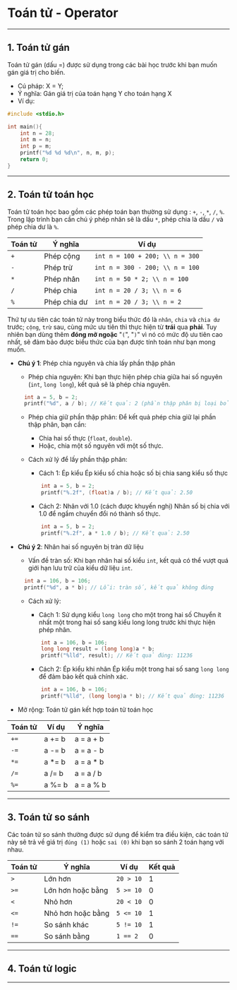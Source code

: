 # Toán tử - Operator

---

## 1. Toán tử gán

Toán tử gán (dấu =) được sử dụng trong các bài học trước khi bạn muốn gán giá trị cho biến.

- Cú pháp: X = Y;
- Ý nghĩa: Gán giá trị của toán hạng Y cho toán hạng X
- Ví dụ:

```cpp
#include <stdio.h>

int main(){
    int n = 28;
    int m = n;
    int p = m;
    printf("%d %d %d\n", n, m, p);
    return 0;
}
```

---

## 2. Toán tử toán học

Toán tử toán học bao gồm các phép toán bạn thường sử dụng : `+`, `-`, `*`, `/`, `%`. Trong lập trình bạn cần chú ý phép nhân sẽ là dấu `*`, phép chia là dấu `/` và phép chia dư là `%`.

| Toán tử | Ý nghĩa      | Ví dụ                           |
| ------- | ------------ | ------------------------------- |
| `+`     | Phép cộng    | `int n = 100 + 200; \\ n = 300` |
| `-`     | Phép trừ     | `int n = 300 - 200; \\ n = 100` |
| `*`     | Phép nhân    | `int n = 50 * 2; \\ n = 100`    |
| `/`     | Phép chia    | `int n = 20 / 3; \\ n = 6`      |
| `%`     | Phép chia dư | `int n = 20 / 3; \\ n = 2`      |

Thứ tự ưu tiên các toán tử này trong biểu thức đó là `nhân`, `chia` và `chia dư` trước; `cộng`, `trừ` sau, cùng mức ưu tiên thì thực hiện từ **trái** qua **phải**. Tuy nhiên bạn dùng thêm **đóng mở ngoặc** "`(`", "`)`" vì nó có mức độ ưu tiên cao nhất, sẽ đảm bảo được biểu thức của bạn được tính toán như bạn mong muốn.

- **Chú ý 1**: Phép chia nguyên và chia lấy phần thập phân

  - Phép chia nguyên: Khi bạn thực hiện phép chia giữa hai số nguyên (`int`, `long long`), kết quả sẽ là phép chia nguyên.

  ```cpp
    int a = 5, b = 2;
    printf("%d", a / b); // Kết quả: 2 (phần thập phân bị loại bỏ)
  ```

  - Phép chia giữ phần thập phân: Để kết quả phép chia giữ lại phần thập phân, bạn cần:
    - Chia hai số thực (`float`, `double`).
    - Hoặc, chia một số nguyên với một số thực.
  - Cách xử lý để lấy phần thập phân:

    - Cách 1: Ép kiểu
      Ép kiểu số chia hoặc số bị chia sang kiểu số thực

    ```cpp
        int a = 5, b = 2;
        printf("%.2f", (float)a / b); // Kết quả: 2.50
    ```

    - Cách 2: Nhân với 1.0 (cách được khuyến nghị)
      Nhân số bị chia với 1.0 để ngầm chuyển đổi nó thành số thực.

    ```cpp
        int a = 5, b = 2;
        printf("%.2f", a * 1.0 / b); // Kết quả: 2.50
    ```

- **Chú ý 2**: Nhân hai số nguyên bị tràn dữ liệu

  - Vấn đề tràn số: Khi bạn nhân hai số kiểu `int`, kết quả có thể vượt quá giới hạn lưu trữ của kiểu dữ liệu `int`.

  ```cpp
    int a = 106, b = 106;
    printf("%d", a * b); // Lỗi: tràn số, kết quả không đúng
  ```

  - Cách xử lý:

    - Cách 1: Sử dụng kiểu `long long` cho một trong hai số
      Chuyển ít nhất một trong hai số sang kiểu long long trước khi thực hiện phép nhân.

    ```cpp
        int a = 106, b = 106;
        long long result = (long long)a * b;
        printf("%lld", result); // Kết quả đúng: 11236
    ```

    - Cách 2: Ép kiểu khi nhân
      Ép kiểu một trong hai số sang `long long` để đảm bảo kết quả chính xác.

    ```cpp
        int a = 106, b = 106;
        printf("%lld", (long long)a * b); // Kết quả đúng: 11236
    ```

- Mở rộng: Toán tử gán kết hợp toán tử toán học

| Toán tử | Ví dụ   | Ý nghĩa    |
| ------- | ------- | ---------- |
| `+=`    | a += b  | a = a + b  |
| `-=`    | a -= b  | a = a - b  |
| `*=`    | a \*= b | a = a \* b |
| `/=`    | a /= b  | a = a / b  |
| `%=`    | a %= b  | a = a % b  |

---

## 3. Toán tử so sánh

Các toán tử so sánh thường được sử dụng để kiểm tra điều kiện, các toán tử này sẽ trả về giá trị `đúng (1)` hoặc `sai (0)` khi bạn so sánh 2 toán hạng với nhau.

| Toán tử | Ý nghĩa           | Ví dụ     | Kết quả |
| ------- | ----------------- | --------- | ------- |
| `>`     | Lớn hơn           | `20 > 10` | 1       |
| `>=`    | Lớn hơn hoặc bằng | `5 >= 10` | 0       |
| `<`     | Nhỏ hơn           | `20 < 10` | 0       |
| `<=`    | Nhỏ hơn hoặc bằng | `5 <= 10` | 1       |
| `!=`    | So sánh khác      | `5 != 10` | 1       |
| `==`    | So sánh bằng      | `1 == 2`  | 0       |

---

## 4. Toán tử logic

---
